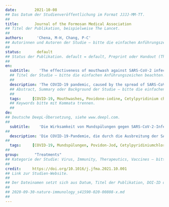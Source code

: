 ```yaml
---
date:        2021-10-08
## Das Datum der Studienveröffentlichung im Format JJJJ-MM-TT.
##
title:       Journal of the Formosan Medical Association
## Titel der Publikation, beispielweise The Lancet.
##
authors:      'Chena, M-H, Chang, P-C'
## Autorinnen und Autoren der Studie – bitte die einfachen Anführungszeichen beachten!
##
status:       default
## Status der Publikation. default = default, Preprint oder Handout (Thesenpapier)
##
en:
  subtitle:    'The effectiveness of mouthwash against SARS-CoV-2 infection: A review of scientific and clinical evidence'
  ## Titel der Studie – bitte die einfachen Anführungszeichen beachten!
  ##
  description: 'The COVID-19 pandemic, caused by the spread of SARS-CoV-2 infection that is mainly through the airborne transmission, is a worldwide health concern. This review seeks to assess the potential effectiveness of mouthwash in reducing the oropharyngeal load of SARS-CoV-2 based on the available evidence. Articles related to mouthwash and COVID-19 in PubMed were electronically searched in July, 2021. After manually excluding articles lacking sufficient scientific evidence or validation processes, those with inaccessible online full text, those that did not test the effectiveness of mouthwash against SARS-CoV-2, and those not written in English, 17 original and 13 review articles were chosen for this review. The eligible articles revealed that the main virucidal mechanism of mouthwash was via interactions with the viral envelope. Povidone-iodine (PVP-I), cetylpyridinium chloride (CPC), and essential oils with ethanol showed virucidal effects on SARS-CoV-2 in vitro, potentially by interfering with the viral envelope. A few clinical studies demonstrated that PVP-I, CPC, hydrogen peroxide, and chlorhexidine reduced the oropharyngeal load of SARS-CoV-2. Although the available evidence is limited, mouthwash containing PVP-I or CPC shows potential for reducing the oropharyngeal load of SARS-CoV-2 and thus may present a risk-mitigation strategy for COVID-19 patients.'
  ## Abstract, Summary oder Background der Studie – bitte die einfachen Anführungszeichen b
  ##
  tags:     [COVID-19, Mouthwashes, Povidone-iodine, Cetylpyridinium chloride, Chlorhexidine]
  ## Keywords bitte mit Kommata trennen.
  ##
de: 
## Deutsche DeepL-Übersetzung, siehe www.deepl.com.
##
  subtitle:    'Die Wirksamkeit von Mundspülungen gegen SARS-CoV-2-Infektionen: Ein Überblick über die wissenschaftlichen und klinischen Erkenntnisse'
##
  description: 'Die COVID-19-Pandemie, die durch die Ausbreitung der SARS-CoV-2-Infektion hauptsächlich über die Luft verursacht wird, ist ein weltweites Gesundheitsproblem. In dieser Übersichtsarbeit soll die potenzielle Wirksamkeit von Mundwasser bei der Verringerung der oropharyngealen SARS-CoV-2-Belastung auf der Grundlage der verfügbaren Daten bewertet werden. Im Juli 2021 wurden in PubMed Artikel zum Thema Mundspülung und COVID-19 elektronisch durchsucht. Nach manuellem Ausschluss von Artikeln ohne ausreichende wissenschaftliche Belege oder Validierungsverfahren, von Artikeln mit nicht zugänglichem Online-Volltext, von Artikeln, in denen die Wirksamkeit von Mundwasser gegen SARS-CoV-2 nicht getestet wurde, und von Artikeln, die nicht in englischer Sprache verfasst waren, wurden 17 Original- und 13 Übersichtsartikel für diese Untersuchung ausgewählt. Aus den in Frage kommenden Artikeln ging hervor, dass der wichtigste viruzide Mechanismus von Mundspülungen in der Interaktion mit der Virushülle besteht. Povidon-Iod (PVP-I), Cetylpyridiniumchlorid (CPC) und ätherische Öle mit Ethanol zeigten in vitro viruzide Wirkungen auf SARS-CoV-2, möglicherweise durch Interferenz mit der Virushülle. In einigen wenigen klinischen Studien wurde nachgewiesen, dass PVP-I, CPC, Wasserstoffperoxid und Chlorhexidin die oropharyngeale Belastung durch SARS-CoV-2 verringern. Obwohl die verfügbare Evidenz begrenzt ist, zeigt Mundwasser, das PVP-I oder CPC enthält, das Potenzial, die oropharyngeale Belastung durch SARS-CoV-2 zu reduzieren, und könnte daher eine Strategie zur Risikominderung für COVID-19-Patienten darstellen.'
##
  tags:     [COVID-19, Mundspülungen, Povidon-Jod, Cetylpyridiniumchlorid, Chlorhexidin]
##
group:       "Treatments"
## Kategorie der Studie: Virus, Immunity, Therapeutics, Vaccines – bitte die Anführungszeichen beachten!
##
credit:     https://doi.org/10.1016/j.jfma.2021.10.001
## Link zur Studien-Website.
##
## Der Dateinamen setzt sich aus Datum, Titel der Publikation, DOI-ID der Studie (nach dem letzten Slash) und der Dateiendung zusammen. Bitte den Unterstrich vor der DOI-ID beachten!
##
## 2020-09-30-nature-immunology_s41590-020-00808-x.md
##
---
```

<object data="{{ page.link }}" style='height:calc(100vh - 400px); width: 100%' type='application/pdf'></object>